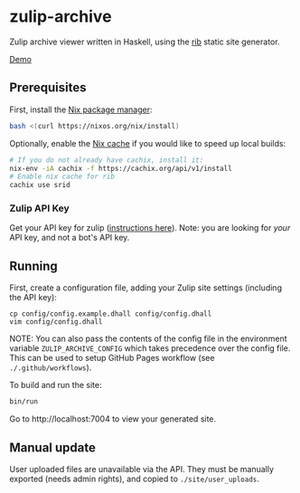 # zulip-archive

Zulip archive viewer written in Haskell, using the [rib](https://github.com/srid/rib) static site generator.

[Demo](https://funprog.srid.ca/)

## Prerequisites

First, install the [Nix package manager](https://nixos.org/nix/):

``` bash
bash <(curl https://nixos.org/nix/install)
```

Optionally, enable the [Nix cache](https://srid.cachix.org/) if you would like to speed up local builds:

``` bash
# If you do not already have cachix, install it:
nix-env -iA cachix -f https://cachix.org/api/v1/install
# Enable nix cache for rib
cachix use srid
```

### Zulip API Key

Get your API key for zulip ([instructions here](https://zulipchat.com/api/api-keys)). Note: you are looking for *your* API key, and not a bot's API key.

## Running

First, create a configuration file, adding your Zulip site settings (including the API key):

```
cp config/config.example.dhall config/config.dhall
vim config/config.dhall
```

NOTE: You can also pass the contents of the config file in the environment variable `ZULIP_ARCHIVE_CONFIG` which takes precedence over the config file. This can be used to setup GitHub Pages workflow (see `./.github/workflows`).

To build and run the site:

```bash
bin/run
```

Go to http://localhost:7004 to view your generated site.

## Manual update

User uploaded files are unavailable via the API. They must be manually exported (needs admin rights), and copied to `./site/user_uploads`.

